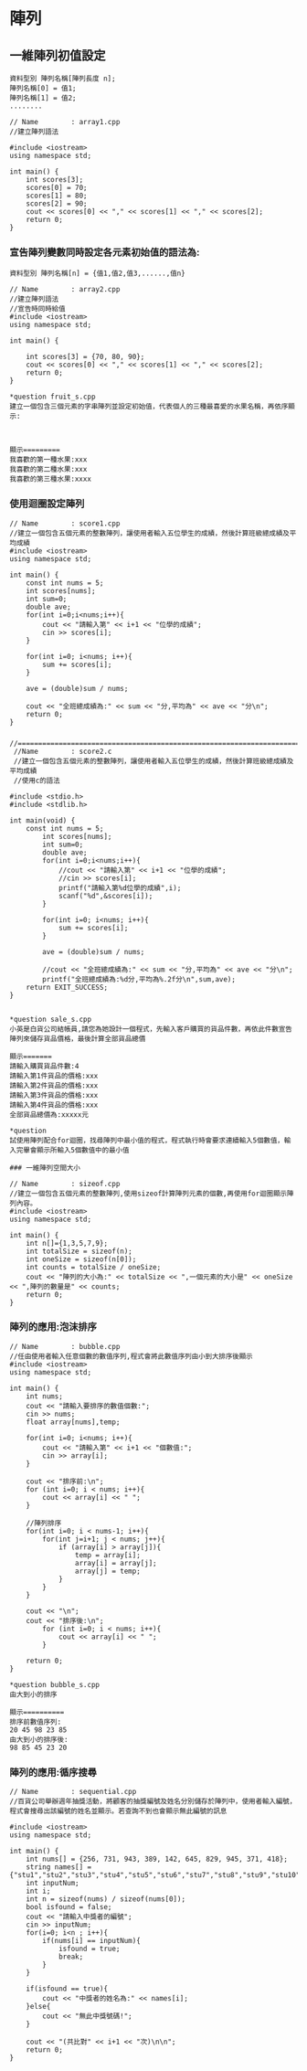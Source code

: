# 陣列
## 一維陣列初值設定
```
資料型別 陣列名稱[陣列長度 n];
陣列名稱[0] = 值1;
陣列名稱[1] = 值2;
........
```

	// Name        : array1.cpp
	//建立陣列語法
	
	#include <iostream>
	using namespace std;
	
	int main() {
		int scores[3];
		scores[0] = 70;
		scores[1] = 80;
		scores[2] = 90;
		cout << scores[0] << "," << scores[1] << "," << scores[2];
		return 0;
	}

### 宣告陣列變數同時設定各元素初始值的語法為:

```
資料型別 陣列名稱[n] = {值1,值2,值3,......,值n}
```

	// Name        : array2.cpp
	//建立陣列語法
	//宣告時同時給值
	#include <iostream>
	using namespace std;
	
	int main() {
		
		int scores[3] = {70, 80, 90};
		cout << scores[0] << "," << scores[1] << "," << scores[2];
		return 0;
	}

```
*question fruit_s.cpp
建立一個包含三個元素的字串陣列並設定初始值，代表個人的三種最喜愛的水果名稱，再依序顯示:



顯示=========
我喜歡的第一種水果:xxx
我喜歡的第二種水果:xxx
我喜歡的第三種水果:xxxx
```

### 使用迴圈設定陣列
	// Name        : score1.cpp
	//建立一個包含五個元素的整數陣列，讓使用者輸入五位學生的成績，然後計算班級總成績及平均成績
	#include <iostream>
	using namespace std;
	
	int main() {
		const int nums = 5;
		int scores[nums];
		int sum=0;
		double ave;
		for(int i=0;i<nums;i++){
			cout << "請輸入第" << i+1 << "位學的成績";
			cin >> scores[i];
		}
	
		for(int i=0; i<nums; i++){
			sum += scores[i];
		}
	
		ave = (double)sum / nums;
	
		cout << "全班總成績為:" << sum << "分,平均為" << ave << "分\n";
		return 0;
	}

### 

	//============================================================================
	 //Name        : score2.c
	 //建立一個包含五個元素的整數陣列，讓使用者輸入五位學生的成績，然後計算班級總成績及平均成績
	 //使用c的語法
	
	#include <stdio.h>
	#include <stdlib.h>
	
	int main(void) {
		const int nums = 5;
			int scores[nums];
			int sum=0;
			double ave;
			for(int i=0;i<nums;i++){
				//cout << "請輸入第" << i+1 << "位學的成績";
				//cin >> scores[i];
				printf("請輸入第%d位學的成績",i);
				scanf("%d",&scores[i]);
			}
	
			for(int i=0; i<nums; i++){
				sum += scores[i];
			}
	
			ave = (double)sum / nums;
	
			//cout << "全班總成績為:" << sum << "分,平均為" << ave << "分\n";
			printf("全班總成績為:%d分,平均為%.2f分\n",sum,ave);
		return EXIT_SUCCESS;
	}

```

*question sale_s.cpp
小英是白貨公司結帳員,請您為她設計一個程式，先輸入客戶購買的貨品件數，再依此件數宣告陣列來儲存貨品價格，最後計算全部貨品總價

顯示=======
請輸入購買貨品件數:4
請輸入第1件貨品的價格:xxx
請輸入第2件貨品的價格:xxx
請輸入第3件貨品的價格:xxx
請輸入第4件貨品的價格:xxx
全部貨品總價為:xxxxx元
```

```
*question
試使用陣列配合for迴圈，找尋陣列中最小值的程式，程式執行時會要求連續輸入5個數值，輸入完畢會顯示所輸入5個數值中的最小值
```

	### 一維陣列空間大小
	
	// Name        : sizeof.cpp
	//建立一個包含五個元素的整數陣列,使用sizeof計算陣列元素的個數,再使用for迴圈顯示陣列內容。
	#include <iostream>
	using namespace std;
	
	int main() {
		int n[]={1,3,5,7,9};
		int totalSize = sizeof(n);
		int oneSize = sizeof(n[0]);
		int counts = totalSize / oneSize;
		cout << "陣列的大小為:" << totalSize << ",一個元素的大小是" << oneSize << ",陣列的數量是" << counts;
		return 0;
	}


### 陣列的應用:泡沫排序

	// Name        : bubble.cpp
	//任由使用者輸入任意個數的數值序列,程式會將此數值序列由小到大排序後顯示
	#include <iostream>
	using namespace std;
	
	int main() {
		int nums;
		cout << "請輸入要排序的數值個數:";
		cin >> nums;
		float array[nums],temp;
	
		for(int i=0; i<nums; i++){
			cout << "請輸入第" << i+1 << "個數值:";
			cin >> array[i];
		}
	
		cout << "排序前:\n";
		for (int i=0; i < nums; i++){
			cout << array[i] << " ";
		}
	
		//陣列排序
		for(int i=0; i < nums-1; i++){
			for(int j=i+1; j < nums; j++){
				if (array[i] > array[j]){
					temp = array[i];
					array[i] = array[j];
					array[j] = temp;
				}
			}
		}
	
		cout << "\n";
		cout << "排序後:\n";
			for (int i=0; i < nums; i++){
				cout << array[i] << " ";
			}
	
		return 0;
	}

```
*question bubble_s.cpp
由大到小的排序

顯示==========
排序前數值序列:
20 45 98 23 85
由大到小的排序後:
98 85 45 23 20
```

### 陣列的應用:循序搜尋
	// Name        : sequential.cpp
	//百貨公司舉辦週年抽獎活動，將顧客的抽獎編號及姓名分別儲存於陣列中，使用者輸入編號，程式會搜尋出該編號的姓名並顯示。若查詢不到也會顯示無此編號的訊息
	
	#include <iostream>
	using namespace std;
	
	int main() {
		int nums[] = {256, 731, 943, 389, 142, 645, 829, 945, 371, 418};
		string names[] = {"stu1","stu2","stu3","stu4","stu5","stu6","stu7","stu8","stu9","stu10"};
		int inputNum;
		int i;
		int n = sizeof(nums) / sizeof(nums[0]);
		bool isfound = false;
		cout << "請輸入中獎者的編號";
		cin >> inputNum;
		for(i=0; i<n ; i++){
			if(nums[i] == inputNum){
				isfound = true;
				break;
			}
		}
	
		if(isfound == true){
			cout << "中獎者的姓名為:" << names[i];
		}else{
			cout << "無此中獎號碼!";
		}
	
		cout << "(共比對" << i+1 << "次)\n\n";
		return 0;
	}

